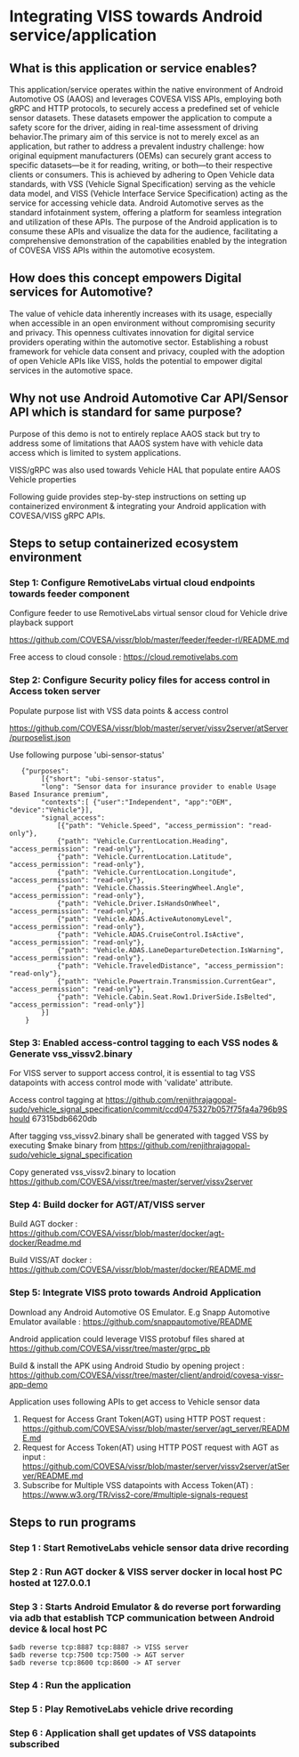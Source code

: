 # Integrating VISS towards Android service/application 

## What is this application or service enables?
This application/service operates within the native environment of Android Automotive OS (AAOS) and leverages COVESA VISS APIs, employing both gRPC and HTTP protocols, to securely access a predefined set of vehicle sensor datasets. These datasets empower the application to compute a safety score for the driver, aiding in real-time assessment of driving behavior.The primary aim of this service is not to merely excel as an application, but rather to address a prevalent industry challenge: how original equipment manufacturers (OEMs) can securely grant access to specific datasets—be it for reading, writing, or both—to their respective clients or consumers. This is achieved by adhering to Open Vehicle data standards, with VSS (Vehicle Signal Specification) serving as the vehicle data model, and VISS (Vehicle Interface Service Specification) acting as the service for accessing vehicle data.
Android Automotive serves as the standard infotainment system, offering a platform for seamless integration and utilization of these APIs. The purpose of the Android application is to consume these APIs and visualize the data for the audience, facilitating a comprehensive demonstration of the capabilities enabled by the integration of COVESA VISS APIs within the automotive ecosystem.

## How does this concept empowers Digital services for Automotive?
The value of vehicle data inherently increases with its usage, especially when accessible in an open environment without compromising security and privacy. This openness cultivates innovation for digital service providers operating within the automotive sector. Establishing a robust framework for vehicle data consent and privacy, coupled with the adoption of open Vehicle APIs like VISS, holds the potential to empower digital services in the automotive space.

## Why not use Android Automotive Car API/Sensor API which is standard for same purpose?
Purpose of this demo is not to entirely replace AAOS stack but try to address some of limitations that AAOS system have with vehicle data access which is limited to system applications.

VISS/gRPC was also used towards Vehicle HAL that populate entire AAOS Vehicle properties 

Following guide provides step-by-step instructions on setting up containerized environment & integrating your Android application with COVESA/VISS gRPC APIs.


## Steps to setup containerized ecosystem environment

### Step 1: Configure RemotiveLabs virtual cloud endpoints towards feeder component
Configure feeder to use RemotiveLabs virtual sensor cloud for Vehicle drive playback support

https://github.com/COVESA/vissr/blob/master/feeder/feeder-rl/README.md

Free access to cloud console : https://cloud.remotivelabs.com
   
### Step 2: Configure Security policy files for access control in Access token server

Populate purpose list with VSS data points & access control

https://github.com/COVESA/vissr/blob/master/server/vissv2server/atServer/purposelist.json

Use following purpose 'ubi-sensor-status'
   
       {"purposes":
            [{"short": "ubi-sensor-status", 
            "long": "Sensor data for insurance provider to enable Usage Based Insurance premium", 
            "contexts":[ {"user":"Independent", "app":"OEM", "device":"Vehicle"}], 
            "signal_access":
                [{"path": "Vehicle.Speed", "access_permission": "read-only"}, 
                {"path": "Vehicle.CurrentLocation.Heading", "access_permission": "read-only"},
                {"path": "Vehicle.CurrentLocation.Latitude", "access_permission": "read-only"},
                {"path": "Vehicle.CurrentLocation.Longitude", "access_permission": "read-only"},
                {"path": "Vehicle.Chassis.SteeringWheel.Angle", "access_permission": "read-only"},
                {"path": "Vehicle.Driver.IsHandsOnWheel", "access_permission": "read-only"},
                {"path": "Vehicle.ADAS.ActiveAutonomyLevel", "access_permission": "read-only"},
                {"path": "Vehicle.ADAS.CruiseControl.IsActive", "access_permission": "read-only"},
                {"path": "Vehicle.ADAS.LaneDepartureDetection.IsWarning", "access_permission": "read-only"},
                {"path": "Vehicle.TraveledDistance", "access_permission": "read-only"},
                {"path": "Vehicle.Powertrain.Transmission.CurrentGear", "access_permission": "read-only"},
                {"path": "Vehicle.Cabin.Seat.Row1.DriverSide.IsBelted", "access_permission": "read-only"}] 
            }] 
        }

### Step 3: Enabled access-control tagging to each VSS nodes & Generate vss_vissv2.binary
For VISS server to support access control, it is essential to tag VSS datapoints with access control mode with 'validate' attribute.

Access control tagging at https://github.com/renjithrajagopal-sudo/vehicle_signal_specification/commit/ccd0475327b057f75fa4a796b9Should 67315bdb6620db

After tagging vss_vissv2.binary shall be generated with tagged VSS by executing $make binary from https://github.com/renjithrajagopal-sudo/vehicle_signal_specification

Copy generated vss_vissv2.binary to location https://github.com/COVESA/vissr/tree/master/server/vissv2server

### Step 4: Build docker for AGT/AT/VISS server

Build AGT docker : https://github.com/COVESA/vissr/blob/master/docker/agt-docker/Readme.md

Build VISS/AT docker : https://github.com/COVESA/vissr/blob/master/docker/README.md

### Step 5: Integrate VISS proto towards Android Application

Download any Android Automotive OS Emulator. E.g Snapp Automotive Emulator available : https://github.com/snappautomotive/README

Android application could leverage VISS protobuf files shared at https://github.com/COVESA/vissr/tree/master/grpc_pb

Build & install the APK using Android Studio by opening project : https://github.com/COVESA/vissr/tree/master/client/android/covesa-vissr-app-demo

Application uses following APIs to get access to Vehicle sensor data

1. Request for Access Grant Token(AGT) using HTTP POST request : https://github.com/COVESA/vissr/blob/master/server/agt_server/README.md
2. Request for Access Token(AT) using HTTP POST request with AGT as input : https://github.com/COVESA/vissr/blob/master/server/vissv2server/atServer/README.md
3. Subscribe for Multiple VSS datapoints with Access Token(AT) : https://www.w3.org/TR/viss2-core/#multiple-signals-request


## Steps to run programs

### Step 1 : Start RemotiveLabs vehicle sensor data drive recording
### Step 2 : Run AGT docker & VISS server docker in local host PC hosted at 127.0.0.1
### Step 3 : Starts Android Emulator & do reverse port forwarding via adb that establish TCP communication between Android device & local host PC

    $adb reverse tcp:8887 tcp:8887 -> VISS server
    $adb reverse tcp:7500 tcp:7500 -> AGT server
    $adb reverse tcp:8600 tcp:8600 -> AT server

### Step 4 : Run the application
### Step 5 : Play RemotiveLabs vehicle drive recording 
### Step 6 : Application shall get updates of VSS datapoints subscribed

